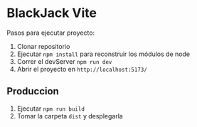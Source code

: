 # BlackJack Vite

Pasos para ejecutar proyecto:

1. Clonar repositorio
2. Ejecutar ```npm install``` para reconstruir los módulos de node
3. Correr el devServer ```npm run dev```
4. Abrir el proyecto en ```http://localhost:5173/```

## Produccion 
1. Ejecutar ```npm run build```
2. Tomar la carpeta ```dist``` y desplegarla 
